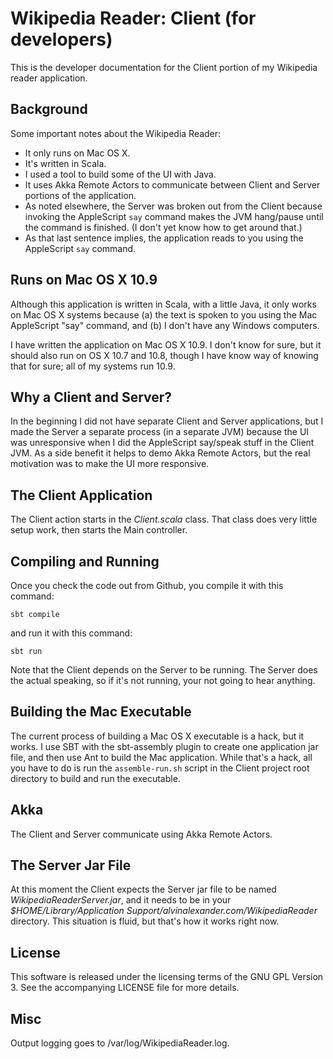 Wikipedia Reader: Client (for developers)
=========================================

This is the developer documentation for the Client portion
of my Wikipedia reader application.

Background
----------

Some important notes about the Wikipedia Reader:

* It only runs on Mac OS X.
* It's written in Scala.
* I used a tool to build some of the UI with Java.
* It uses Akka Remote Actors to communicate between
  Client and Server portions of the application.
* As noted elsewhere, the Server was broken out from
  the Client because invoking the AppleScript `say`
  command makes the JVM hang/pause until the command
  is finished. (I don't yet know how to get around 
  that.)
* As that last sentence implies, the application reads
  to you using the AppleScript `say` command.

Runs on Mac OS X 10.9
---------------------

Although this application is written in Scala, with a little
Java, it only works on Mac OS X systems because (a) the text 
is spoken to you using the Mac AppleScript "say" command, 
and (b) I don't have any Windows computers.

I have written the application on Mac OS X 10.9. I don't know
for sure, but it should also run on OS X 10.7 and 10.8, though
I have know way of knowing that for sure; all of my systems run
10.9.

Why a Client and Server?
------------------------

In the beginning I did not have separate Client and Server
applications, but I made the Server a separate process (in a 
separate JVM) because the UI was unresponsive when I did the 
AppleScript say/speak stuff in the Client JVM. As a side 
benefit it helps to demo Akka Remote Actors, but the real 
motivation was to make the UI more responsive.

The Client Application
----------------------

The Client action starts in the _Client.scala_ class. That class
does very little setup work, then starts the Main controller.

Compiling and Running
---------------------

Once you check the code out from Github, you compile it with
this command:

    sbt compile

and run it with this command:

    sbt run

Note that the Client depends on the Server to be running. The Server
does the actual speaking, so if it's not running, your not going
to hear anything.

Building the Mac Executable
---------------------------

The current process of building a Mac OS X executable is a hack, but
it works. I use SBT with the sbt-assembly plugin to create one
application jar file, and then use Ant to build the Mac application.
While that's a hack, all you have to do is run the `assemble-run.sh`
script in the Client project root directory to build and run the
executable.

Akka
----

The Client and Server communicate using Akka Remote Actors.

The Server Jar File
-------------------

At this moment the Client expects the Server jar file to be named
_WikipediaReaderServer.jar_, and it needs to be in your 
_$HOME/Library/Application Support/alvinalexander.com/WikipediaReader_
directory. This situation is fluid, but that's how it works right now.

License
-------

This software is released under the licensing terms of the 
GNU GPL Version 3. See the accompanying LICENSE file for more
details.

Misc
----

Output logging goes to /var/log/WikipediaReader.log.















